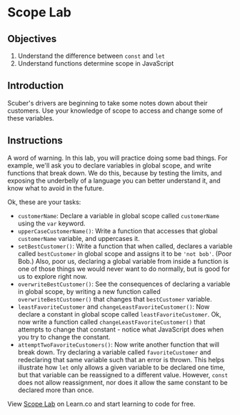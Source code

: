 # Scope Lab

## Objectives
1. Understand the difference between `const` and `let`
2. Understand functions determine scope in JavaScript

## Introduction
Scuber's drivers are beginning to take some notes down about their customers. Use your knowledge of scope to access and change some of these variables.

## Instructions
A word of warning. In this lab, you will practice doing some bad things. For example, we'll ask you to declare variables in global scope, and write functions that break down. We do this, because by testing the limits, and exposing the underbelly of a language you can better understand it, and know what to avoid in the future.

Ok, these are your tasks:
* `customerName`: Declare a variable in global scope called `customerName` using the `var` keyword.
* `upperCaseCustomerName()`: Write a function that accesses that global `customerName` variable, and uppercases it.
* `setBestCustomer()`: Write a function that when called, declares a variable called `bestCustomer` in global scope and assigns it to be `'not bob'`. (Poor Bob.) Also, poor us, declaring a global variable from inside a function is one of those things we would never want to do normally, but is good for us to explore right now.
* `overwriteBestCustomer()`: See the consequences of declaring a variable in global scope, by writing a new function called `overwriteBestCustomer()` that changes that `bestCustomer` variable.
* `leastFavoriteCustomer` and `changeLeastFavoriteCustomer()`: Now declare a constant in global scope called `leastFavoriteCustomer`. Ok, now write a function called `changeLeastFavoriteCustomer()` that attempts to change that constant - notice what JavaScript does when you try to change the constant.
* `attemptTwoFavoriteCustomers()`: Now write another function that will break down. Try declaring a variable called `favoriteCustomer` and redeclaring that same variable such that an error is thrown. This helps illustrate how `let` only allows a given variable to be declared one time, but that variable can be reassigned to a different value. However, `const` does not allow reassignment, nor does it allow the same constant to be declared more than once.

<p class='util--hide'>View <a href='https://learn.co/lessons/js-principles-scope-lab'>Scope Lab</a> on Learn.co and start learning to code for free.</p>
